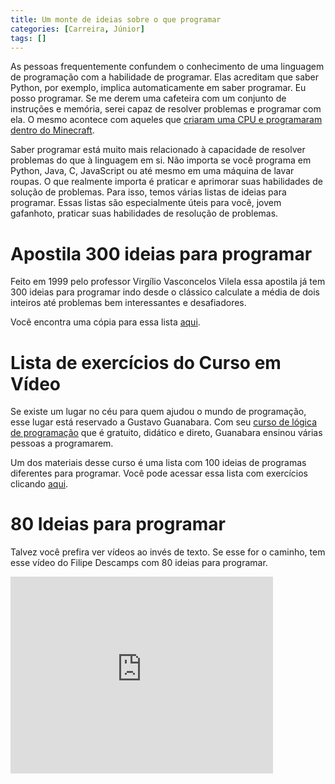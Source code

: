 ```yaml
---
title: Um monte de ideias sobre o que programar
categories: [Carreira, Júnior]
tags: []
---
```


As pessoas frequentemente confundem o conhecimento de uma linguagem de programação com a habilidade de programar. Elas acreditam que saber Python, por exemplo, implica automaticamente em saber programar. Eu posso programar. Se me derem uma cafeteira com um conjunto de instruções e memória, serei capaz de resolver problemas e programar com ela. O mesmo acontece com aqueles que [criaram uma CPU e programaram dentro do Minecraft](https://sergioprado.org/construindo-computadores-com-minecraft/).

Saber programar está muito mais relacionado à capacidade de resolver problemas do que à linguagem em si. Não importa se você programa em Python, Java, C, JavaScript ou até mesmo em uma máquina de lavar roupas. O que realmente importa é praticar e aprimorar suas habilidades de solução de problemas. Para isso, temos várias listas de ideias para programar. Essas listas são especialmente úteis para você, jovem gafanhoto, praticar suas habilidades de resolução de problemas.

# Apostila 300 ideias para programar

Feito em 1999 pelo professor Virgílio Vasconcelos Vilela essa apostila já tem 300 ideias para programar indo desde o clássico calculate a média de dois inteiros até problemas bem interessantes e desafiadores. 

Você encontra uma cópia para essa lista [aqui](/assets/300ideias.pdf).

# Lista de exercícios do Curso em Vídeo

Se existe um lugar no céu para quem ajudou o mundo de programação, esse lugar está reservado a Gustavo Guanabara. Com seu [curso de lógica de programação](https://www.cursoemvideo.com/curso/curso-de-algoritmo/) que é gratuito, didático e direto, Guanabara ensinou várias pessoas a programarem. 

Um dos materiais desse curso é uma lista com 100 ideias de programas diferentes para programar. Você pode acessar essa lista com exercícios clicando [aqui](https://www.cursoemvideo.com/wp-content/uploads/2019/08/exercicios-algoritmos.pdf).

# 80 Ideias para programar

Talvez você prefira ver vídeos ao invés de texto. Se esse for o caminho, tem esse vídeo do Filipe Descamps com 80 ideias para programar.

<iframe width="420" height="315" src="https://www.youtube.com/embed/H4CCPaYLTWg" frameborder="0"></iframe>

